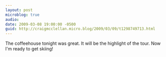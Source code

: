```yaml
---
layout: post
microblog: true
audio: 
date: 2009-03-08 19:00:00 -0500
guid: http://craigmcclellan.micro.blog/2009/03/09/t1298749713.html
---
```

The coffeehouse tonight was great.  It will be the highlight of the tour.  Now I'm ready to get skiing!
